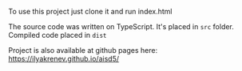 To use this project just clone it and run index.html

The source code was written on TypeScript. It's placed in `src` folder. Compiled code placed in `dist`

Project is also available at github pages here: https://ilyakrenev.github.io/aisd5/
